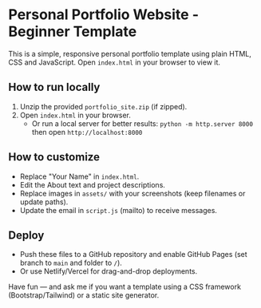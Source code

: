 # Personal Portfolio Website - Beginner Template

This is a simple, responsive personal portfolio template using plain HTML, CSS and JavaScript.
Open `index.html` in your browser to view it.

## How to run locally
1. Unzip the provided `portfolio_site.zip` (if zipped).
2. Open `index.html` in your browser.
   - Or run a local server for better results: `python -m http.server 8000` then open `http://localhost:8000`

## How to customize
- Replace "Your Name" in `index.html`.
- Edit the About text and project descriptions.
- Replace images in `assets/` with your screenshots (keep filenames or update paths).
- Update the email in `script.js` (mailto) to receive messages.

## Deploy
- Push these files to a GitHub repository and enable GitHub Pages (set branch to `main` and folder to `/`).
- Or use Netlify/Vercel for drag-and-drop deployments.

Have fun — and ask me if you want a template using a CSS framework (Bootstrap/Tailwind) or a static site generator.
